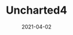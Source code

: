 ---
weight: 48
images:
- https://res.cloudinary.com/lrmn/image/upload/v1687448685/VIRTUAL-PHOTOGRAPHY/uncharted4/uncharted4-lrmn1_yrkzjk.jpg
title: Uncharted4
date: 2021-04-02
tags:
- outdoors
- all
---